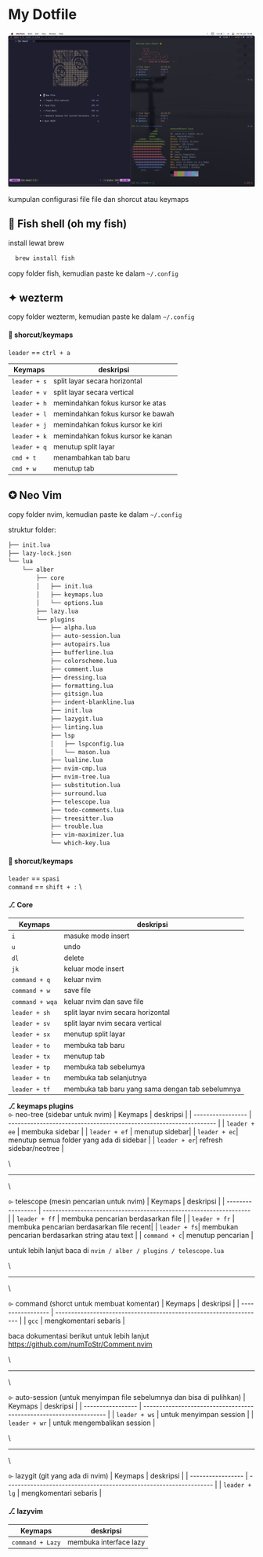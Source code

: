 


#   My Dotfile

![App Screenshot](https://github.com/Albretus2/dotfile_/blob/main/Screen%20Shot%202024-06-14%20at%2013.39.41.png)

kumpulan configurasi file file dan shorcut atau keymaps

## 🐳 Fish shell (oh my fish)

install lewat brew
```bash
  brew install fish
```
copy folder fish, kemudian paste ke dalam `~/.config`


## ✦ wezterm

copy folder wezterm, kemudian paste ke dalam `~/.config`

#### **🚧 shorcut/keymaps**
`leader` == `ctrl + a`

| Keymaps            | deskripsi                                                              |
| ----------------- | ------------------------------------------------------------------ |
| `leader + s`  | split layar secara horizontal |
| `leader + v` | split layar secara vertical|
| `leader + h`| memindahkan fokus kursor ke atas |
| `leader + l`| memindahkan fokus kursor ke bawah |
| `leader + j`| memindahkan fokus kursor ke kiri |
| `leader + k`| memindahkan fokus kursor ke kanan |
| `leader + q`| menutup split layar |
| `cmd + t`| menambahkan tab baru|
| `cmd + w`| menutup tab|


## ✪ Neo Vim

copy folder nvim, kemudian paste ke dalam `~/.config`

struktur folder:

```bash
├── init.lua
├── lazy-lock.json
└── lua
    └── alber
        ├── core
        │   ├── init.lua
        │   ├── keymaps.lua
        │   └── options.lua
        ├── lazy.lua
        └── plugins
            ├── alpha.lua
            ├── auto-session.lua
            ├── autopairs.lua
            ├── bufferline.lua
            ├── colorscheme.lua
            ├── comment.lua
            ├── dressing.lua
            ├── formatting.lua
            ├── gitsign.lua
            ├── indent-blankline.lua
            ├── init.lua
            ├── lazygit.lua
            ├── linting.lua
            ├── lsp
            │   ├── lspconfig.lua
            │   └── mason.lua
            ├── lualine.lua
            ├── nvim-cmp.lua
            ├── nvim-tree.lua
            ├── substitution.lua
            ├── surround.lua
            ├── telescope.lua
            ├── todo-comments.lua
            ├── treesitter.lua
            ├── trouble.lua
            ├── vim-maximizer.lua
            └── which-key.lua

```

#### **🚧 shorcut/keymaps**
`leader` == `spasi` \
`command` == `shift + :` \

#### ⎇ Core

| Keymaps            | deskripsi                                                              |
| ----------------- | ------------------------------------------------------------------ |
| `i`  | masuke mode insert |
| `u`  | undo |
| `dl`  | delete |
| `jk`  | keluar mode insert |
| `command + q`  | keluar nvim |
| `command + w`  | save file |
| `command + wqa`  | keluar nvim dan save file |
| `leader + sh`  | split layar nvim secara horizontal |
| `leader + sv` | split layar nvim secara vertical|
| `leader + sx`| menutup split layar |
| `leader + to`| membuka tab baru |
| `leader + tx`| menutup tab |
| `leader + tp`| membuka tab sebelumya |
| `leader + tn`| membuka tab selanjutnya|
| `leader + tf`| membuka tab baru yang sama dengan tab sebelumnya|


**⎇ keymaps plugins** \
⌱ neo-tree (sidebar untuk nvim)
| Keymaps            | deskripsi                                                              |
| ----------------- | ------------------------------------------------------------------ |
| `leader + ee`  | membuka sidebar  |
| `leader + ef` | menutup sidebar|
| `leader + ec`| menutup semua folder yang ada di sidebar |
| `leader + er`| refresh sidebar/neotree |


\

----- 
\

⌱ telescope (mesin pencarian untuk nvim)
| Keymaps            | deskripsi                                                              |
| ----------------- | ------------------------------------------------------------------ |
| `leader + ff`  | membuka pencarian berdasarkan file |
| `leader + fr` | membuka pencarian berdasarkan file recent|
| `leader + fs`| membukan pencarian berdasarkan string atau text |
| `command + c`| menutup pencarian |

untuk lebih lanjut baca di `nvim / alber / plugins / telescope.lua`

\

----- 
\

⌱ command (shorct untuk membuat komentar)
| Keymaps            | deskripsi                                                              |
| ----------------- | ------------------------------------------------------------------ |
| `gcc`  | mengkomentari sebaris |

baca dokumentasi berikut untuk lebih lanjut https://github.com/numToStr/Comment.nvim


\

----- 
\

⌱ auto-session (untuk menyimpan file sebelumnya dan bisa di pulihkan)
| Keymaps            | deskripsi                                                              |
| ----------------- | ------------------------------------------------------------------ |
| `leader + ws`  | untuk menyimpan session |
| `leader + wr`  | untuk mengembalikan session |

\

----- 
\

⌱ lazygit (git yang ada di nvim)
| Keymaps            | deskripsi                                                              |
| ----------------- | ------------------------------------------------------------------ |
| `leader + lg`  | mengkomentari sebaris |

#### ⎇ lazyvim

| Keymaps            | deskripsi                                                              |
| ----------------- | ------------------------------------------------------------------ |
| `command + Lazy`  | membuka interface lazy |
